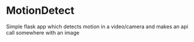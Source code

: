 # MotionDetect
Simple flask app which detects motion in a video/camera and makes an api call somewhere with an image
